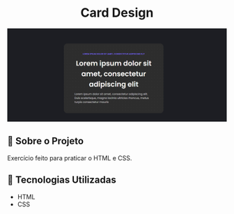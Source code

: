 

<h1 align="center">Card Design</h1>

<div align="center" id="top">
  <img src="./img/Card-design.png" alt="Card"/>

</div>

## 📁 Sobre o Projeto

Exercício feito para praticar o HTML e CSS.

##

## 🚀 Tecnologias Utilizadas

- HTML
- CSS
